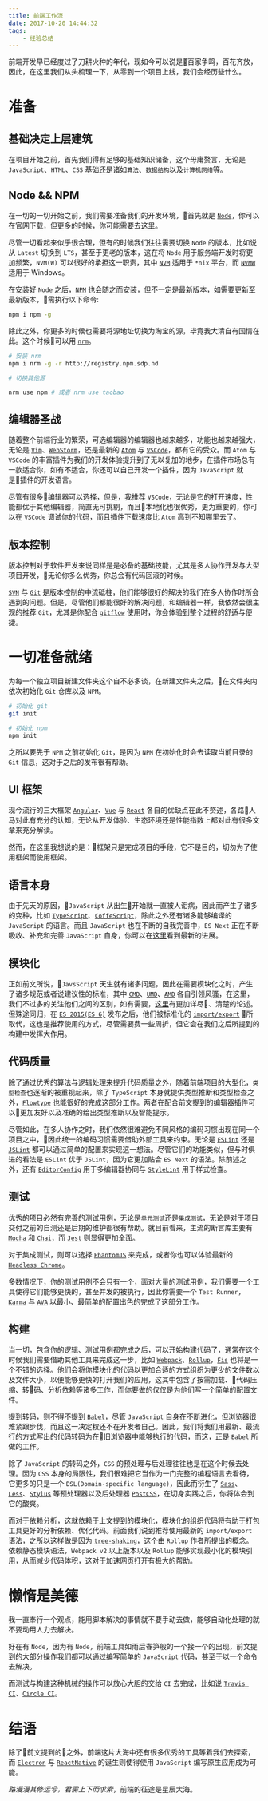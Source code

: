 ```yaml
---
title: 前端工作流
date: 2017-10-20 14:44:32
tags:
    - 经验总结
---
```


前端开发早已经度过了刀耕火种的年代，现如今可以说是百家争鸣，百花齐放，因此，在这里我们从头梳理一下，从零到一个项目上线，我们会经历些什么。

<!-- more -->

# 准备

## 基础决定上层建筑

在项目开始之前，首先我们得有足够的基础知识储备，这个毋庸赘言，无论是 `JavaScript`、`HTML`、`CSS` 基础还是诸如`算法`、`数据结构`以及`计算机网络`等。

## Node && NPM

在一切的一切开始之前，我们需要准备我们的开发环境，首先就是 [`Node`](https://nodejs.org)，你可以在官网下载，但更多的时候，你可能需要去[这里](https://npm.taobao.org/mirrors/node)。

尽管一切看起来似乎很合理，但有的时候我们往往需要切换 `Node` 的版本，比如说从 `Latest` 切换到 `LTS`，甚至于更老的版本，这在将 `Node` 用于服务端开发时将更加频繁，`NVM(W)` 可以很好的承担这一职责，其中 [`NVM`](https://github.com/creationix/nvm) 适用于 `*nix` 平台，而 [`NVMW`](https://github.com/hakobera/nvmw) 适用于 Windows。

在安装好 `Node` 之后，[`NPM`](https://www.npmjs.com/) 也会随之而安装，但不一定是最新版本，如需要更新至最新版本，需执行以下命令:

```bash
npm i npm -g
```

除此之外，你更多的时候也需要将源地址切换为淘宝的源，毕竟我大清自有国情在此。这个时候可以用 [`nrm`](https://www.npmjs.com/package/nrm)。

```bash
# 安装 nrm
npm i nrm -g -r http://registry.npm.sdp.nd

# 切换其他源

nrm use npm # 或者 nrm use taobao
```

## 编辑器圣战

随着整个前端行业的繁荣，可选编辑器的编辑器也越来越多，功能也越来越强大，无论是 [`Vim`](https://github.com/vim/vim)、[`WebStorm`](https://www.jetbrains.com/webstorm/)，还是最新的 [`Atom`](https://atom.io/) 与 [`VSCode`](https://code.visualstudio.com/)，都有它的受众。而 `Atom` 与 `VSCode` 的丰富插件为我们的开发体验提升到了无以复加的地步，在插件市场总有一款适合你，如有不适合，你还可以自己开发一个插件，因为 `JavaScript` 就是插件的开发语言。

尽管有很多编辑器可以选择，但是，我推荐 `VSCode`，无论是它的打开速度，性能都优于其他编辑器，简直无可挑剔，而且本地化也很优秀，更为重要的，你可以在 `VSCode` 调试你的代码，而且插件下载速度比 `Atom` 高到不知哪里去了。

## 版本控制

版本控制对于软件开发来说同样是是必备的基础技能，尤其是多人协作开发与大型项目开发，无论你多么优秀，你总会有代码回滚的时候。

[`SVN`](https://subversion.apache.org/) 与 [`Git`](https://git-scm.com/) 是版本控制的中流砥柱，他们能够很好的解决的我们在多人协作时所会遇到的问题。但是，尽管他们都能很好的解决问题，和编辑器一样，我依然会很主观的推荐 `Git`，尤其是你配合 [`gitflow`](https://github.com/nvie/gitflow) 使用时，你会体验到整个过程的舒适与便捷。

# 一切准备就绪

为每一个独立项目新建文件夹这个自不必多谈，在新建文件夹之后，在文件夹内依次初始化 `Git` 仓库以及 `NPM`。

```bash
# 初始化 git
git init

# 初始化 npm
npm init
```

之所以要先于 `NPM` 之前初始化 `Git`，是因为 `NPM` 在初始化时会去读取当前目录的 `Git` 信息，这对于之后的发布很有帮助。

## UI 框架

现今流行的三大框架 [`Angular`](https://angularjs.org/)、[`Vue`](https://vuejs.org/) 与 [`React`](https://reactjs.org/) 各自的优缺点在此不赘述，各路人马对此有充分的认知，无论从开发体验、生态环境还是性能指数上都对此有很多文章来充分解读。

然而，在这里我想说的是：框架只是完成项目的手段，它不是目的，切勿为了使用框架而使用框架。

## 语言本身

由于先天的原因，`JavaScript` 从出生开始就一直被人诟病，因此而产生了诸多的变种，比如 [`TypeScript`](https://www.typescriptlang.org/)、[`CoffeScript`](http://coffeescript.org/)，除此之外还有诸多能够编译的 `JavaScript` 的语言。而且 `JavaScript` 也在不断的自我完善中，`ES Next` 正在不断吸收、补充和完善 `JavaScript` 自身，你可以在[这里](https://github.com/tc39/proposals)看到最新的进展。

## 模块化

正如前文所说，`JavsScript` 天生就有诸多问题，因此在需要模块化之时，产生了诸多规范或者说建议性的标准，其中 [`CMD`](https://github.com/cmdjs/specification/blob/master/draft/module.md)、[`UMD`](https://github.com/umdjs/umd)、[`AMD`](https://github.com/amdjs/amdjs-api/wiki/AMD) 各自引领风骚，在这里，我们不过多的关注他们之间的区别，如有需要，[这里](https://www.zhihu.com/question/20351507)有更加详尽、清楚的论述。但殊途同归，在 [`ES 2015(ES 6)`](https://www.ecma-international.org/ecma-262/6.0/) 发布之后，他们被标准化的 [`import/export`](https://www.ecma-international.org/ecma-262/6.0/#sec-imports) 所取代，这也是推荐使用的方式，尽管需要费一些周折，但它会在我们之后所提到的构建中发挥大作用。

## 代码质量

除了通过优秀的算法与逻辑处理来提升代码质量之外，随着前端项目的大型化，`类型检查`也逐渐的被重视起来，除了 `TypeScript` 本身就提供类型推断和类型检查之外，[`Flowtype`](https://flow.org/) 也能很好的完成这部分工作。两者在配合前文提到的编辑器插件可以更加友好以及准确的给出类型推断以及智能提示。

尽管如此，在多人协作之时，我们依然很难避免不同风格的编码习惯出现在同一个项目之中，因此统一的编码习惯需要借助外部工具来约束。无论是 [`ESLint`](https://eslint.org/) 还是 [`JSLint`](https://github.com/douglascrockford/JSLint) 都可以通过简单的配置来实现这一想法。尽管它们的功能类似，但与时俱进的看法是 `ESLint` 优于 `JSLint`，因为它更加贴合 `ES Next` 的语法。除前述之外，还有 [`EditorConfig`](http://editorconfig.org/) 用于多编辑器协同与 [`StyleLint`](https://github.com/stylelint/stylelint) 用于样式检查。

## 测试

优秀的项目必然有完善的测试用例，无论是`单元测试`还是`集成测试`，无论是对于项目交付之前的自测还是后期的维护都很有帮助。就目前看来，主流的断言库主要有 [`Mocha`](https://mochajs.org/) 和 [`Chai`](http://chaijs.com/)，而 [`Jest`](https://github.com/facebook/jest) 则显得更加全面。

对于集成测试，则可以选择 [`PhantomJS`](http://phantomjs.org/) 来完成，或者你也可以体验最新的 [`Headless Chrome`](https://chromium.googlesource.com/chromium/src/+/lkgr/headless/README.md)。

多数情况下，你的测试用例不会只有一个，面对大量的测试用例，我们需要一个工具使得它们能够更快的，甚至并发的被执行，因此你需要一个 `Test Runner`，[`Karma`](https://karma-runner.github.io/1.0/index.html) 与 [`AVA`](https://github.com/avajs/ava) 以最小、最简单的配置出色的完成了这部分工作。

## 构建

当一切，包含你的逻辑、测试用例都完成之后，可以开始构建代码了，通常在这个时候我们需要借助其他工具来完成这一步，比如 [`Webpack`](https://webpack.js.org/)、[`Rollup`](https://rollupjs.org/)，[`Fis`](https://fex-team.github.io/fis3/) 也将是一个不错的选择。他们会将你模块化的代码以更加合适的方式组织为更少的文件数以及文件大小，以便能够更快的打开我们的应用，这其中包含了按需加载、代码压缩、转码、分析依赖等诸多工作，而你要做的仅仅是为他们写一个简单的配置文件。

提到转码，则不得不提到 [`Babel`](http://babeljs.io/)，尽管 `JavaScript` 自身在不断进化，但浏览器很难紧跟步伐，而且这一决定权还不在开发者自己。因此，我们将我们用最新、最流行的方式写出的代码转码为在旧浏览器中能够执行的代码，而这，正是 `Babel` 所做的工作。

除了 `JavaScript` 的转码之外，`CSS` 的预处理与后处理往往也是在这个时候去处理。因为 `CSS` 本身的局限性，我们很难把它当作为一门完整的编程语言去看待，它更多的只是一个 `DSL(Domain-specific language)`，因此而衍生了 [`Sass`](http://sass-lang.com/)、[`Less`](http://lesscss.org/)、[`Stylus`](http://stylus-lang.com/) 等预处理器以及后处理器 [`PostCSS`](https://github.com/postcss/postcss)，在切身实践之后，你将体会到它的酸爽。

而对于依赖分析，这就依赖于上文提到的模块化，模块化的组织代码将有助于打包工具更好的分析依赖、优化代码。前面我们说到推荐使用最新的 `import/export` 语法，之所以这样做是因为 [`tree-shaking`](https://rollupjs.org/#tree-shaking)，这个由 `Rollup` 作者所提出的概念。依赖静态模块语法，`Webpack v2` 以上版本以及 `Rollup` 能够实现最小化的模块引用，从而减少代码体积，这对于加速网页打开有极大的帮助。

# 懒惰是美德

我一直奉行一个观点，能用脚本解决的事情就不要手动去做，能够自动化处理的就不要动用人力去解决。

好在有 `Node`，因为有 `Node`，前端工具如雨后春笋般的一个接一个的出现，前文提到的大部分操作我们都可以通过编写简单的 `JavaScript` 代码，甚至于以一个命令去解决。

而测试与构建这种机械的操作可以放心大胆的交给 `CI` 去完成，比如说 [`Travis CI`](https://travis-ci.org/)、[`Circle CI`](https://circleci.com/)。

# 结语

除了前文提到的之外，前端这片大海中还有很多优秀的工具等着我们去探索，而 [`Electron`](https://electron.atom.io/) 与 [`ReactNative`](https://facebook.github.io/react-native/) 的诞生则使得使用 `JavaScript` 编写原生应用成为可能。

*路漫漫其修远兮，君需上下而求索*，前端的征途是星辰大海。